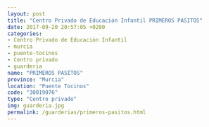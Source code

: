 ```yaml
---
layout: post
title: "Centro Privado de Educación Infantil PRIMEROS PASITOS"
date: 2017-09-20 20:57:05 +0200
categories:
- Centro Privado de Educación Infantil
- murcia
- puente-tocinos
- Centro privado
- guarderia
name: "PRIMEROS PASITOS"
province: "Murcia"
location: "Puente Tocinos"
code: "30019076"
type: "Centro privado"
img: guarderia.jpg
permalink: /guarderias/primeros-pasitos.html
---
```

